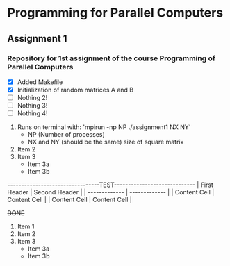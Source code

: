 # Programming for Parallel Computers
## Assignment 1
### Repository for 1st assignment of the course Programming of Parallel Computers

- [x] Added Makefile
- [x] Initialization of random matrices A and B
- [ ] Nothing 2!
- [ ] Nothing 3!
- [ ] Nothing 4!

1. Runs on terminal with: 'mpirun -np NP ./assignment1 NX NY'
	* NP (Number of processes)
	* NX and NY (should be the same) size of square matrix
2. Item 2
3. Item 3
	* Item 3a
	* Item 3b

---------------------------------TEST-----------------------------
| First Header  | Second Header |
| ------------- | ------------- |
| Content Cell  | Content Cell  |
| Content Cell  | Content Cell  |

~~DONE~~

1. Item 1
2. Item 2
3. Item 3
   * Item 3a
   * Item 3b